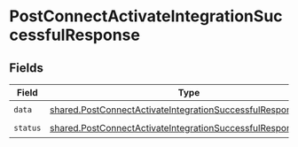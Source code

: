 # PostConnectActivateIntegrationSuccessfulResponse


## Fields

| Field                                                                                                                                          | Type                                                                                                                                           | Required                                                                                                                                       | Description                                                                                                                                    |
| ---------------------------------------------------------------------------------------------------------------------------------------------- | ---------------------------------------------------------------------------------------------------------------------------------------------- | ---------------------------------------------------------------------------------------------------------------------------------------------- | ---------------------------------------------------------------------------------------------------------------------------------------------- |
| `data`                                                                                                                                         | [shared.PostConnectActivateIntegrationSuccessfulResponseData](../../models/shared/postconnectactivateintegrationsuccessfulresponsedata.md)     | :heavy_check_mark:                                                                                                                             | N/A                                                                                                                                            |
| `status`                                                                                                                                       | [shared.PostConnectActivateIntegrationSuccessfulResponseStatus](../../models/shared/postconnectactivateintegrationsuccessfulresponsestatus.md) | :heavy_check_mark:                                                                                                                             | N/A                                                                                                                                            |